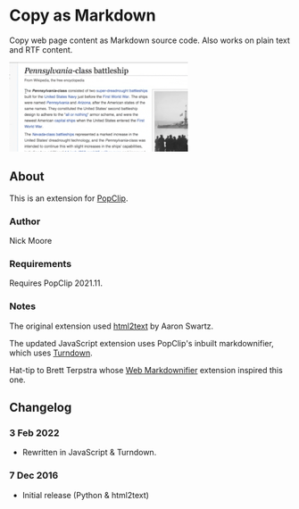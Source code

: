 # Copy as Markdown

Copy web page content as Markdown source code. Also works on plain text and RTF content.

<img src="https://github.com/pilotmoon/PopClip-Extensions/blob/master/source/CopyAsMarkdown/CopyAsMarkdown-demo.gif?raw=true" width="320px">

## About

This is an extension for [PopClip](https://pilotmoon.com/popclip/).

### Author

Nick Moore

### Requirements

Requires PopClip 2021.11.

### Notes

The original extension used [html2text](https://pypi.python.org/pypi/html2text/3.200.3) by Aaron Swartz.

The updated JavaScript extension uses PopClip's inbuilt markdownifier, which uses [Turndown](https://github.com/mixmark-io/turndown).

Hat-tip to Brett Terpstra whose [Web Markdownifier](http://brettterpstra.com/2013/12/23/web-markdownifier-for-popclip/) extension inspired this one.

## Changelog

### 3 Feb 2022

* Rewritten in JavaScript & Turndown.

### 7 Dec 2016

* Initial release (Python & html2text)
